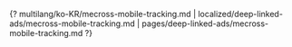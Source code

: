 {? multilang/ko-KR/mecross-mobile-tracking.md | localized/deep-linked-ads/mecross-mobile-tracking.md | pages/deep-linked-ads/mecross-mobile-tracking.md ?}
